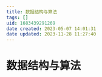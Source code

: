 ```yaml
---
title: 数据结构与算法
tags: []
uid: 1683439291269
date created: 2023-05-07 14:01:31
date updated: 2023-11-28 11:27:40
---
```


# 数据结构与算法
